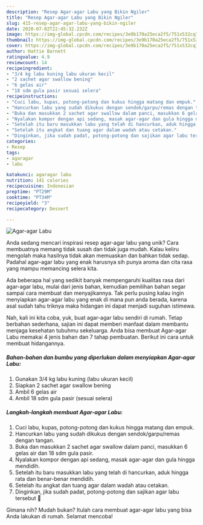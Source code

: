 ```yaml
---
description: "Resep Agar-agar Labu yang Bikin Ngiler"
title: "Resep Agar-agar Labu yang Bikin Ngiler"
slug: 415-resep-agar-agar-labu-yang-bikin-ngiler
date: 2020-07-02T22:45:32.232Z
image: https://img-global.cpcdn.com/recipes/3e9b170a25eca2f5/751x532cq70/agar-agar-labu-foto-resep-utama.jpg
thumbnail: https://img-global.cpcdn.com/recipes/3e9b170a25eca2f5/751x532cq70/agar-agar-labu-foto-resep-utama.jpg
cover: https://img-global.cpcdn.com/recipes/3e9b170a25eca2f5/751x532cq70/agar-agar-labu-foto-resep-utama.jpg
author: Hattie Barnett
ratingvalue: 4.9
reviewcount: 14
recipeingredient:
- "3/4 kg labu kuning labu ukuran kecil"
- "2 sachet agar swallow bening"
- "6 gelas air"
- "18 sdm gula pasir sesuai selera"
recipeinstructions:
- "Cuci labu, kupas, potong-potong dan kukus hingga matang dan empuk."
- "Hancurkan labu yang sudah dikukus dengan sendok/garpu/remas dengan tangan."
- "Buka dan masukkan 2 sachet agar swallow dalam panci, masukkan 6 gelas air dan 18 sdm gula pasir."
- "Nyalakan kompor dengan api sedang, masak agar-agar dan gula hingga mendidih."
- "Setelah itu baru masukkan labu yang telah di hancurkan, aduk hingga rata dan benar-benar mendidih."
- "Setelah itu angkat dan tuang agar dalam wadah atau cetakan."
- "Dinginkan, jika sudah padat, potong-potong dan sajikan agar labu tersebut 🤤"
categories:
- Resep
tags:
- agaragar
- labu

katakunci: agaragar labu 
nutrition: 141 calories
recipecuisine: Indonesian
preptime: "PT29M"
cooktime: "PT34M"
recipeyield: "3"
recipecategory: Dessert

---
```



![Agar-agar Labu](https://img-global.cpcdn.com/recipes/3e9b170a25eca2f5/751x532cq70/agar-agar-labu-foto-resep-utama.jpg)

Anda sedang mencari inspirasi resep agar-agar labu yang unik? Cara membuatnya memang tidak susah dan tidak juga mudah. Kalau keliru mengolah maka hasilnya tidak akan memuaskan dan bahkan tidak sedap. Padahal agar-agar labu yang enak harusnya sih punya aroma dan cita rasa yang mampu memancing selera kita.



Ada beberapa hal yang sedikit banyak mempengaruhi kualitas rasa dari agar-agar labu, mulai dari jenis bahan, kemudian pemilihan bahan segar sampai cara membuat dan menyajikannya. Tak perlu pusing kalau ingin menyiapkan agar-agar labu yang enak di mana pun anda berada, karena asal sudah tahu triknya maka hidangan ini dapat menjadi suguhan istimewa.


Nah, kali ini kita coba, yuk, buat agar-agar labu sendiri di rumah. Tetap berbahan sederhana, sajian ini dapat memberi manfaat dalam membantu menjaga kesehatan tubuhmu sekeluarga. Anda bisa membuat Agar-agar Labu memakai 4 jenis bahan dan 7 tahap pembuatan. Berikut ini cara untuk membuat hidangannya.

<!--inarticleads1-->

##### Bahan-bahan dan bumbu yang diperlukan dalam menyiapkan Agar-agar Labu:

1. Gunakan 3/4 kg labu kuning (labu ukuran kecil)
1. Siapkan 2 sachet agar swallow bening
1. Ambil 6 gelas air
1. Ambil 18 sdm gula pasir (sesuai selera)




<!--inarticleads2-->

##### Langkah-langkah membuat Agar-agar Labu:

1. Cuci labu, kupas, potong-potong dan kukus hingga matang dan empuk.
1. Hancurkan labu yang sudah dikukus dengan sendok/garpu/remas dengan tangan.
1. Buka dan masukkan 2 sachet agar swallow dalam panci, masukkan 6 gelas air dan 18 sdm gula pasir.
1. Nyalakan kompor dengan api sedang, masak agar-agar dan gula hingga mendidih.
1. Setelah itu baru masukkan labu yang telah di hancurkan, aduk hingga rata dan benar-benar mendidih.
1. Setelah itu angkat dan tuang agar dalam wadah atau cetakan.
1. Dinginkan, jika sudah padat, potong-potong dan sajikan agar labu tersebut 🤤




Gimana nih? Mudah bukan? Itulah cara membuat agar-agar labu yang bisa Anda lakukan di rumah. Selamat mencoba!
